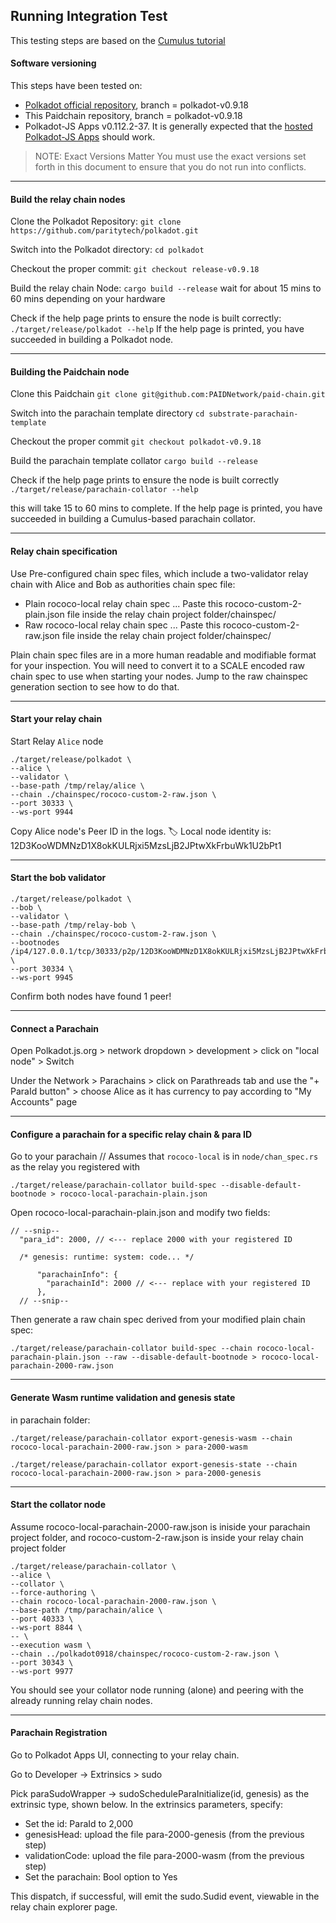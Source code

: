 ## Running Integration Test

This testing steps are based on the [Cumulus tutorial](https://docs.substrate.io/tutorials/v3/cumulus/start-relay/)


#### Software versioning
This steps have been tested on:
* [Polkadot official repository](https://github.com/paritytech/polkadot), branch = polkadot-v0.9.18
* This Paidchain repository, branch = polkadot-v0.9.18
* Polkadot-JS Apps v0.112.2-37. It is generally expected that the [hosted Polkadot-JS Apps](https://polkadot.js.org/apps/?rpc=ws%3A%2F%2F127.0.0.1%3A9944#/explorer) should work. 

> NOTE: Exact Versions Matter
You must use the exact versions set forth in this document to ensure that you do not run into conflicts.

---
#### Build the relay chain nodes

Clone the Polkadot Repository:
`git clone https://github.com/paritytech/polkadot.git`

Switch into the Polkadot directory:
`cd polkadot`

Checkout the proper commit:
`git checkout release-v0.9.18`

Build the relay chain Node:
`cargo build --release`
wait for about 15 mins to 60 mins depending on your hardware

Check if the help page prints to ensure the node is built correctly:
`./target/release/polkadot --help`
If the help page is printed, you have succeeded in building a Polkadot node.

---
#### Building the Paidchain node

Clone this Paidchain
`git clone git@github.com:PAIDNetwork/paid-chain.git`

Switch into the parachain template directory
`cd substrate-parachain-template`

Checkout the proper commit
`git checkout polkadot-v0.9.18`

Build the parachain template collator
`cargo build --release`

Check if the help page prints to ensure the node is built correctly
`./target/release/parachain-collator --help`

this will take 15 to 60 mins to complete.
If the help page is printed, you have succeeded in building a Cumulus-based parachain collator.

---
#### Relay chain specification
Use Pre-configured chain spec files, which include a two-validator relay chain with Alice and Bob as authorities chain spec file:
* Plain rococo-local relay chain spec ... Paste this rococo-custom-2-plain.json file inside the relay chain project folder/chainspec/
* Raw rococo-local relay chain spec ... Paste this rococo-custom-2-raw.json file inside the relay chain project folder/chainspec/

Plain chain spec files are in a more human readable and modifiable format for your inspection. You will need to convert it to a SCALE encoded raw chain spec to use when starting your nodes. Jump to the raw chainspec generation section to see how to do that.

----
#### Start your relay chain
Start Relay `Alice` node
```
./target/release/polkadot \
--alice \
--validator \
--base-path /tmp/relay/alice \
--chain ./chainspec/rococo-custom-2-raw.json \
--port 30333 \
--ws-port 9944
```

Copy Alice node's Peer ID in the logs.
🏷 Local node identity is: 12D3KooWDMNzD1X8okKULRjxi5MzsLjB2JPtwXkFrbuWk1U2bPt1

---
#### Start the bob validator
```
./target/release/polkadot \
--bob \
--validator \
--base-path /tmp/relay-bob \
--chain ./chainspec/rococo-custom-2-raw.json \
--bootnodes /ip4/127.0.0.1/tcp/30333/p2p/12D3KooWDMNzD1X8okKULRjxi5MzsLjB2JPtwXkFrbuWk1U2bPt1 \
--port 30334 \
--ws-port 9945
```

Confirm both nodes have found 1 peer!

---
#### Connect a Parachain
Open Polkadot.js.org > network dropdown > development > click on "local node" > Switch

Under the Network > Parachains > click on Parathreads tab and use the "+ ParaId button" > choose Alice as it has currency to pay according to "My Accounts" page



---
####  Configure a parachain for a specific relay chain & para ID
Go to your parachain
// Assumes that `rococo-local` is in `node/chan_spec.rs` as the relay you registered with
```
./target/release/parachain-collator build-spec --disable-default-bootnode > rococo-local-parachain-plain.json
```

Open rococo-local-parachain-plain.json and modify two fields:
```
// --snip--
  "para_id": 2000, // <--- replace 2000 with your registered ID

  /* genesis: runtime: system: code... */

      "parachainInfo": {
        "parachainId": 2000 // <--- replace with your registered ID
      },
  // --snip--
```

Then generate a raw chain spec derived from your modified plain chain spec:
```
./target/release/parachain-collator build-spec --chain rococo-local-parachain-plain.json --raw --disable-default-bootnode > rococo-local-parachain-2000-raw.json
```


---
####  Generate Wasm runtime validation and genesis state
in parachain folder:
```
./target/release/parachain-collator export-genesis-wasm --chain rococo-local-parachain-2000-raw.json > para-2000-wasm

./target/release/parachain-collator export-genesis-state --chain rococo-local-parachain-2000-raw.json > para-2000-genesis
```


---
####  Start the collator node
Assume rococo-local-parachain-2000-raw.json is iniside your parachain project folder, and rococo-custom-2-raw.json is inside your relay chain project folder

```
./target/release/parachain-collator \
--alice \
--collator \
--force-authoring \
--chain rococo-local-parachain-2000-raw.json \
--base-path /tmp/parachain/alice \
--port 40333 \
--ws-port 8844 \
-- \
--execution wasm \
--chain ../polkadot0918/chainspec/rococo-custom-2-raw.json \
--port 30343 \
--ws-port 9977
```

You should see your collator node running (alone) and peering with the already running relay chain nodes.

---
####  Parachain Registration
Go to Polkadot Apps UI, connecting to your relay chain.

Go to Developer -> Extrinsics > sudo

Pick paraSudoWrapper -> sudoScheduleParaInitialize(id, genesis) as the extrinsic type, shown below.
In the extrinsics parameters, specify:
- Set the id: ParaId to 2,000
- genesisHead: upload the file para-2000-genesis (from the previous step)
- validationCode: upload the file para-2000-wasm (from the previous step)
- Set the parachain: Bool option to Yes

This dispatch, if successful, will emit the sudo.Sudid event, viewable in the relay chain explorer page.
